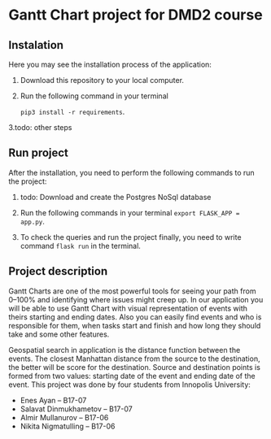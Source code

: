 # Gantt Chart project for DMD2 course
## Instalation
Here you may see the installation process of the application:

1. Download this repository to your local computer.
2. Run the following command in your terminal 

   ```pip3 install -r requirements```.

3.todo: other steps

## Run project
After the installation, you need to perform the following commands to run the project:
1. todo: Download and create the Postgres NoSql database 
2. Run the following commands in your terminal
   ```export FLASK_APP = app.py```.

3. To check the queries and run the project finally, you need to write
command ```flask run``` in the terminal.

## Project description
Gantt Charts are one of the most powerful
tools for seeing your path from 0–100%
and identifying where issues might creep up.
In our application you will be able to use
Gantt Chart with visual representation
of events with theirs starting and ending dates.
Also you can easily find events and who is responsible for them, when tasks start and finish
and how long they should take and some other features.

Geospatial search in application is the distance function between the events.
The closest Manhattan distance from the source to the destination, the better
will be score for the destination. Source and destination points is formed from
two values: starting date of the event and ending date of the event.
This project was done by four students from Innopolis University:
* Enes Ayan – B17-07
* Salavat Dinmukhametov – B17-07
* Almir Mullanurov – B17-06
* Nikita Nigmatulling – B17-06
